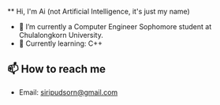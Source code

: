 ** Hi, I'm Ai (not Artificial Intelligence, it's just my name)

- 🏫 I’m currently a Computer Engineer Sophomore student at Chulalongkorn University.
- 🌱 Currently learning: C++


## 📫 How to reach me
- Email: siripudsorn@gmail.com

